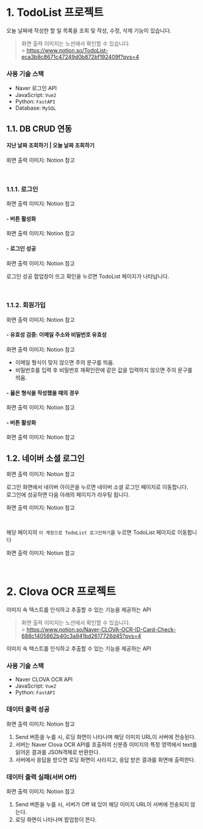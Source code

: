 # 1. TodoList 프로젝트

오늘 날짜에 작성한 할 일 목록을 조회 및 작성, 수정, 삭제 기능이 있습니다.

> 화면 출력 이미지는 노션에서 확인할 수 있습니다.
> <br> > https://www.notion.so/TodoList-eca3b8c8671c47249d0b872bf192409f?pvs=4

### 사용 기술 스택

- Naver 로그인 API
- JavaScript: `Vue2`
- Python: `FastAPI`
- Database: `MySQL`

## 1.1. DB CRUD 연동

#### 지난 날짜 조회하기 | 오늘 날짜 조회하기

화면 출력 이미지: Notion 참고
<!-- <img src="images/지난 날짜.png" width="350">
<img src="images/오늘 날짜.png" height="380"> -->
<br>

### 1.1.1. 로그인

화면 출력 이미지: Notion 참고
<!-- <img src="images/로그인 화면.png"> -->

#### - 버튼 활성화

화면 출력 이미지: Notion 참고
<!-- <img src="images/버튼 활성화_로그인.png"> -->

#### - 로그인 성공

화면 출력 이미지: Notion 참고
<!-- <img src="images/로그인 성공.png"> -->

로그인 성공 팝업창이 뜨고 확인을 누르면 TodoList 페이지가 나타납니다.

<br>

### 1.1.2. 회원가입

화면 출력 이미지: Notion 참고
<!-- <img src="images/회원가입 화면.png"> -->

#### - 유효성 검증: 이메일 주소와 비밀번호 유효성

화면 출력 이미지: Notion 참고
<!-- <img src="images/회원가입 유효성.png"> -->

- 이메일 형식이 맞지 않으면 주의 문구를 띄움.
- 비밀번호를 입력 후 비밀번호 재확인란에 같은 값을 입력하지 않으면 주의 문구를 띄움.

#### - 옳은 형식을 작성했을 때의 경우

화면 출력 이미지: Notion 참고
<!-- <img src="images/올바른 형식.png"> -->

#### - 버튼 활성화

화면 출력 이미지: Notion 참고
<!-- <img src="images/버튼 활성화.png"> -->

## 1.2. 네이버 소셜 로그인

화면 출력 이미지: Notion 참고
<!-- <img src="images/네이버 로그인 아이콘.png"> ➡️
<img src="images/네이버 로그인.png" width="300"> -->

로그인 화면에서 네이버 아이콘을 누르면 네이버 소셜 로그인 페이지로 이동합니다.
<br>
로그인에 성공하면 다음 아래의 페이지가 라우팅 됩니다.

화면 출력 이미지: Notion 참고
<!-- <img src="images/네이버 auth.png"> -->
<br>

해당 페이지의 `이 계정으로 TodoList 로그인하기`을 누르면 TodoList 페이지로 이동합니다

화면 출력 이미지: Notion 참고
<!-- <img src="images/todolist.png"> -->

<br>

# 2. Clova OCR 프로젝트

이미지 속 텍스트를 인식하고 추출할 수 있는 기능을 제공하는 API

> 화면 출력 이미지는 노션에서 확인할 수 있습니다.
> <br> > https://www.notion.so/Naver-CLOVA-OCR-ID-Card-Check-688c1405862b40c3a941bd2617726d45?pvs=4

이미지 속 텍스트를 인식하고 추출할 수 있는 기능을 제공하는 API

### 사용 기술 스택

- Naver CLOVA OCR API
- JavaScript: `Vue2`
- Python: `FastAPI`

### 데이터 출력 성공

화면 출력 이미지: Notion 참고
<!-- <img src="images/데이터출력성공.png"> -->

1. Send 버튼을 누를 시, 로딩 화면이 나타나며 해당 이미지 URL이 서버에 전송된다.
2. 서버는 Naver Clova OCR API를 호출하여 신분증 이미지의 특정 영역에서 text를 읽어온 결과를 JSON객체로 반환한다.
3. 서버에서 응답을 받으면 로딩 화면이 사라지고, 응답 받은 결과를 화면에 출력한다.

### 데이터 출력 실패(서버 Off)

화면 출력 이미지: Notion 참고
<!-- <img src="images/데이터출력실패.png"> -->

1. Send 버튼을 누를 시, 서버가 Off 돼 있어 해당 이미지 URL이 서버에 전송되지 않는다.
2. 로딩 화면이 나타나며 팝업창이 뜬다.
